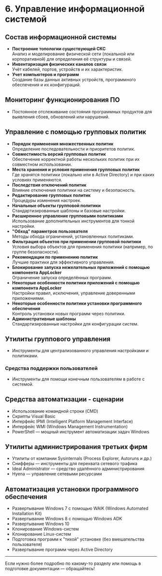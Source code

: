 
# 6. Управление информационной системой

## Состав информационной системы
- **Построение топологии существующей СКС**  
  Анализ и моделирование физической сети (локальной или корпоративной) для определения её структуры и связей.
- **Инвентаризация физических каналов связи**  
  Учёт кабелей, портов, устройств и их характеристик.
- **Учет компьютеров и программ**  
  Создание базы данных активных устройств, программного обеспечения и их конфигураций.

## Мониторинг функционирования ПО
- Постоянное отслеживание состояния программных продуктов для выявления сбоев, обновлений или нарушений.

## Управление с помощью групповых политик
- **Порядок применения множественных политик**  
  Определение последовательности и приоритетов политик.
- **Совместимость версий групповых политик**  
  Обеспечение корректной работы нескольких политик при их совместном использовании.
- **Места хранения и условия применения групповых политик**  
  Где хранятся политики (локально или в Active Directory) и при каких условиях применяются.
- **Последствия отключений политик**  
  Влияние отключения политики на систему и безопасность.
- **Редактирование групповых политик**  
  Процедуры изменения настроек.
- **Начальные объекты групповой политики**  
  Стандартизированные шаблоны и базовые настройки.
- **Расширенное управление групповыми политиками**  
  Использование дополнительных инструментов для тонкой настройки.
- **"Обход" параметров пользователя**  
  Методы обхода ограничений, установленных политиками.
- **Фильтрация объектов при применении групповой политики**  
  Условия выбора объектов для применения политики (например, по группе безопасности).
- **Рекомендации по применению политик**  
  Лучшие практики для эффективного управления.
- **Блокирование запуска нежелательных приложений с помощью компонента AppLocker**  
  Ограничение запуска определённых программ.
- **Некоторые особенности политики приложений с помощью компонента AppLocker**  
  Настройки правил, исключения, управление доверенными приложениями.
- **Некоторые особенности политики установки программного обеспечения**  
  Контроль установки новых программ через политики.
- **Административные шаблоны**  
  Стандартизированные настройки для конфигурации систем.

## Утилиты группового управления
- Инструменты для централизованного управления настройками и политиками.

### Средства поддержки пользователей
- Инструменты для помощи конечным пользователям в работе с системой.

## Средства автоматизации - сценарии
- Использование командной строки (CMD)
- Скрипты Visual Basic
- Интерфейс IPMI (Intelligent Platform Management Interface)
- Интерфейс WMI (Windows Management Instrumentation)
- PowerShell — мощный инструмент автоматизации задач Windows

## Утилиты администрирования третьих фирм
- Утилиты от компании Sysinternals (Process Explorer, Autoruns и др.)
- Снифферы — инструменты для перехвата сетевого трафика
- Ideal Administrator — средство удалённого администрирования
- Hyena — управление сетевыми ресурсами

## Автоматизация установки программного обеспечения
- Развертывание Windows 7 с помощью WAIK (Windows Automated Installation Kit)
- Развертывание Windows 8 с помощью Windows ADK
- Развертывание Windows 10
- Клонирование Windows-систем
- Клонирование Linux-систем
- Подготовка программ к "тихой" установке (без вмешательства пользователя)
- Развертывание программ через Active Directory

---

Если нужно более подробно по какому-то разделу или помощь в подготовке документации — обращайтесь!
